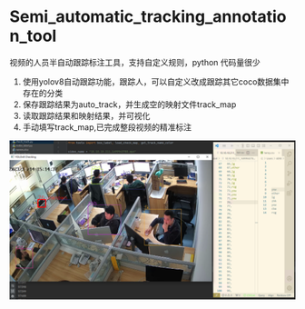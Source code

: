 # Semi_automatic_tracking_annotation_tool
视频的人员半自动跟踪标注工具，支持自定义规则，python 代码量很少

1. 使用yolov8自动跟踪功能，跟踪人，可以自定义改成跟踪其它coco数据集中存在的分类
2. 保存跟踪结果为auto_track，并生成空的映射文件track_map
3. 读取跟踪结果和映射结果，并可视化
4. 手动填写track_map,已完成整段视频的精准标注

![手动tack过程](./1.png)
